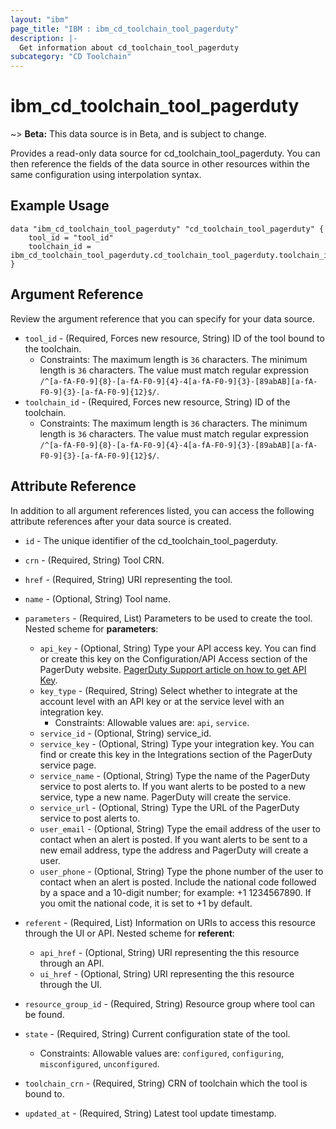 ```yaml
---
layout: "ibm"
page_title: "IBM : ibm_cd_toolchain_tool_pagerduty"
description: |-
  Get information about cd_toolchain_tool_pagerduty
subcategory: "CD Toolchain"
---
```


# ibm_cd_toolchain_tool_pagerduty

~> **Beta:** This data source is in Beta, and is subject to change.

Provides a read-only data source for cd_toolchain_tool_pagerduty. You can then reference the fields of the data source in other resources within the same configuration using interpolation syntax.

## Example Usage

```hcl
data "ibm_cd_toolchain_tool_pagerduty" "cd_toolchain_tool_pagerduty" {
	tool_id = "tool_id"
	toolchain_id = ibm_cd_toolchain_tool_pagerduty.cd_toolchain_tool_pagerduty.toolchain_id
}
```

## Argument Reference

Review the argument reference that you can specify for your data source.

* `tool_id` - (Required, Forces new resource, String) ID of the tool bound to the toolchain.
  * Constraints: The maximum length is `36` characters. The minimum length is `36` characters. The value must match regular expression `/^[a-fA-F0-9]{8}-[a-fA-F0-9]{4}-4[a-fA-F0-9]{3}-[89abAB][a-fA-F0-9]{3}-[a-fA-F0-9]{12}$/`.
* `toolchain_id` - (Required, Forces new resource, String) ID of the toolchain.
  * Constraints: The maximum length is `36` characters. The minimum length is `36` characters. The value must match regular expression `/^[a-fA-F0-9]{8}-[a-fA-F0-9]{4}-4[a-fA-F0-9]{3}-[89abAB][a-fA-F0-9]{3}-[a-fA-F0-9]{12}$/`.

## Attribute Reference

In addition to all argument references listed, you can access the following attribute references after your data source is created.

* `id` - The unique identifier of the cd_toolchain_tool_pagerduty.
* `crn` - (Required, String) Tool CRN.


* `href` - (Required, String) URI representing the tool.

* `name` - (Optional, String) Tool name.

* `parameters` - (Required, List) Parameters to be used to create the tool.
Nested scheme for **parameters**:
	* `api_key` - (Optional, String) Type your API access key. You can find or create this key on the Configuration/API Access section of the PagerDuty website. [PagerDuty Support article on how to get API Key](https://support.pagerduty.com/hc/en-us/articles/202829310-Generating-an-API-Key).
	* `key_type` - (Required, String) Select whether to integrate at the account level with an API key or at the service level with an integration key.
	  * Constraints: Allowable values are: `api`, `service`.
	* `service_id` - (Optional, String) service_id.
	* `service_key` - (Optional, String) Type your integration key. You can find or create this key in the Integrations section of the PagerDuty service page.
	* `service_name` - (Optional, String) Type the name of the PagerDuty service to post alerts to. If you want alerts to be posted to a new service, type a new name. PagerDuty will create the service.
	* `service_url` - (Optional, String) Type the URL of the PagerDuty service to post alerts to.
	* `user_email` - (Optional, String) Type the email address of the user to contact when an alert is posted. If you want alerts to be sent to a new email address, type the address and PagerDuty will create a user.
	* `user_phone` - (Optional, String) Type the phone number of the user to contact when an alert is posted. Include the national code followed by a space and a 10-digit number; for example: +1 1234567890. If you omit the national code, it is set to +1 by default.

* `referent` - (Required, List) Information on URIs to access this resource through the UI or API.
Nested scheme for **referent**:
	* `api_href` - (Optional, String) URI representing the this resource through an API.
	* `ui_href` - (Optional, String) URI representing the this resource through the UI.

* `resource_group_id` - (Required, String) Resource group where tool can be found.

* `state` - (Required, String) Current configuration state of the tool.
  * Constraints: Allowable values are: `configured`, `configuring`, `misconfigured`, `unconfigured`.

* `toolchain_crn` - (Required, String) CRN of toolchain which the tool is bound to.

* `updated_at` - (Required, String) Latest tool update timestamp.

